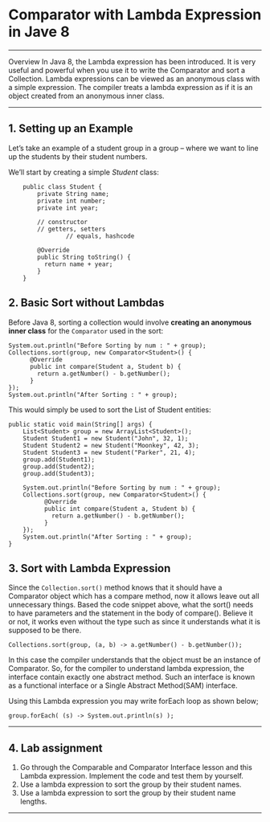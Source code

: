 
# Comparator with Lambda Expression in Jave 8
-------------------

Overview
In Java 8, the Lambda expression has been introduced. It is very useful and powerful when you use it to write the Comparator and sort a Collection. Lambda expressions can be viewed as an anonymous class with a simple expression. The compiler treats a lambda expression as if it is an object created from an anonymous inner class.

-----------

## 1. Setting up an Example
Let’s take an example of a student group in a group – where we want to line up the students by their student numbers.

We’ll start by creating a simple _Student_ class:

```  
    public class Student {
        private String name;
        private int number;
        private int year;

        // constructor
        // getters, setters  
				// equals, hashcode

        @Override
        public String toString() {
          return name + year;
        }
    }
```

## 2. Basic Sort without Lambdas

Before Java 8, sorting a collection would involve __creating an anonymous inner class__ for the `Comparator` used in the sort:

```
System.out.println("Before Sorting by num : " + group);
Collections.sort(group, new Comparator<Student>() {
      @Override
      public int compare(Student a, Student b) {
        return a.getNumber() - b.getNumber();
      }
});
System.out.println("After Sorting : " + group);
```

This would simply be used to sort the List of Student entities:

```
public static void main(String[] args) {
    List<Student> group = new ArrayList<Student>();
    Student Student1 = new Student("John", 32, 1);
    Student Student2 = new Student("Moonkey", 42, 3);
    Student Student3 = new Student("Parker", 21, 4);
    group.add(Student1);
    group.add(Student2);
    group.add(Student3);

    System.out.println("Before Sorting by num : " + group);
    Collections.sort(group, new Comparator<Student>() {
          @Override
          public int compare(Student a, Student b) {
            return a.getNumber() - b.getNumber();
          }
    });
    System.out.println("After Sorting : " + group);
}
```

## 3. Sort with Lambda Expression

Since the `Collection.sort()` method knows that it should have a Comparator object which has a compare method, now it allows leave out all unnecessary things.  Based the code snippet above, what the sort() needs to have parameters and the statement in the body of compare().
Believe it or not, it works even without the type such as <Student> since it understands what it is supposed to be there.  

```
Collections.sort(group, (a, b) -> a.getNumber() - b.getNumber());
```

In this case the compiler understands that the object must be an instance of Comparator<Student>. So, for the compiler to understand lambda expression, the interface contain exactly one abstract method. Such an interface is known as a functional interface or a Single Abstract Method(SAM) interface.

Using this Lambda expression you may write forEach loop as shown below;

```
group.forEach( (s) -> System.out.println(s) );
```
------------------------
## 4. Lab assignment

1. Go through the Comparable and Comparator Interface lesson and this Lambda expression.  Implement the code and test them by yourself.
2. Use a lambda expression to sort the group by their student names.
3. Use a lambda expression to sort the group by their student name lengths.
----------------
